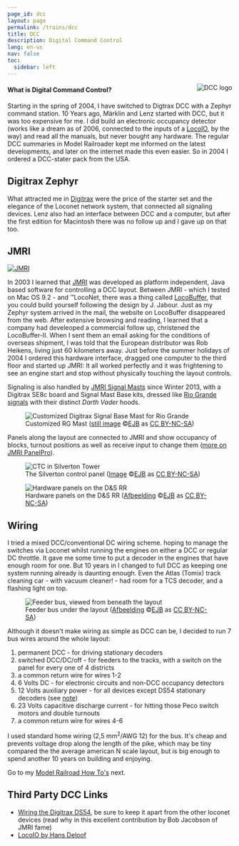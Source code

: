 ```yaml
---
page_id: dcc
layout: page
permalink: /trains/dcc
title: DCC
description: Digital Command Control
lang: en-us
nav: false
toc:
  sidebar: left
---
```


<img src='{{ "/assets/img/trains2/dcclogo.gif" | relative_url }}' alt="DCC logo" style="float: right;">

<h4>What is Digital Command Control?</h4>
<p>Starting in the spring of 2004, I have switched to Digtrax DCC with a Zephyr command station. 10 Years ago, M&auml;rklin and Lenz started with DCC, but it was too expensive for me. I did build an electronic occupancy detector (works like a dream as of 2006, connected to the inputs of a <a href="#locoio">LocoIO</a>, by the way) and read all the manuals, but never bought any hardware. The regular DCC summaries in Model Railroader kept me informed on the latest developments, and later on the internet made this even easier. So in 2004 I ordered a DCC-stater pack from the USA.</p>

## Digitrax Zephyr

<p>What attracted me in <a href="https://www.digitrax.com">Digitrax</a> were the price of the starter set and the elegance of the Loconet network system, that connected all signaling devices. Lenz also had an interface between DCC and a computer, but after the first edition for Macintosh there was no follow up and I gave up on that too.</p>

## JMRI

<a href="https://www.jmri.org"><img src='{{ "/assets/img/trains2/logo-jmri.gif" | relative_url }}' alt='JMRI'></a>

<p>In 2003 I learned that <a href="https://www.jmri.org">JMRI</a> was developed as platform independent, Java based software for controlling a DCC layout. Between JMRI - which I tested on Mac OS 9.2 - and &trade;LocoNet, there was a thing called <a href="https://www.jmri.org/help/en/html/hardware/loconet/LocoBufferII.shtml">LocoBuffer</a>, that you could build yourself following the design by J. Jabour. Just as my Zephyr system arrived in the mail, the website on LocoBuffer disappeared from the web. After extensive browsing and reading, I learned that a company had develeoped a commercial follow up, christened the LocoBuffer-II. When I sent them an email asking for the conditions of overseas shipment, I was told that the European distributor was Rob Heikens, living just 60 kilometers away. Just before the summer holidays of 2004 I ordered this hardware interface, dragged one computer to the third floor and started up JMRI: It all worked perfectly and it was frightening to see an engine start and stop without physically touching the layout controls.</p>

<p>Signaling is also handled by <a href="https://www.jmri.org/help/en/html/tools/signaling/index.shtml">JMRI Signal Masts</a> since Winter 2013, with a Digitrax SE8c board and Signal Mast Base kits, dressed like <a href="tips.html#dwarf">Rio Grande signals</a> with their distinct <em>Darth Vader</em> hoods.</p>

<figure><img src='{{ "/assets/img/trains2/DSCF2960_signal.jpg" | relative_url }}' alt='Customized Digitrax Signal Base Mast for Rio Grande' class='img-fluid'>
<figcaption class="kleiner">Customized RG Mast (<a prefix="dct: https://purl.org/dc/terms/" href="https://purl.org/dc/dcmitype/Image" property="dct:title" rel="dct:type">still image</a> &copy;<a prefix="cc: https://creativecommons.org/ns#" href="https://www.ebroerse.nl" property="cc:attributionName" rel="cc:attributionURL">EJB</a> as <a rel="license" href="https://creativecommons.org/licenses/by-nc-sa/4.0/">CC BY-NC-SA</a>)</figcaption></figure>

<p>Panels along the layout are connected to JMRI and show occupancy of blocks, turnout positions as well as receive input to change them (<a href="tips.html#panel">more on JMRI PanelPro</a>).</p>

<div class="row">
<div class="col-sm">
<figure><img src='{{ "/assets/img/trains2/110-1082_IMG.jpg" | relative_url }}' alt='CTC in Silverton Tower' class='img-fluid'>
<figcaption class="kleiner">The Silverton control panel (<a prefix="dct: https://purl.org/dc/terms/" href="https://purl.org/dc/dcmitype/Image" property="dct:title" rel="dct:type">Image</a> &copy;<a prefix="cc: https://creativecommons.org/ns#" href="https://www.ebroerse.nl" property="cc:attributionName" rel="cc:attributionURL">EJB</a> as <a rel="license" href="https://creativecommons.org/licenses/by-nc-sa/4.0/">CC BY-NC-SA</a>)</figcaption></figure>
</div>
<div class="col-sm">
<figure>
<img src='{{ "/assets/img/trains2/IMG_3536_D_SNGRR%20panel.jpg" | relative_url }}' alt='Hardware panels on the D&S RR' class='img-fluid'>
<figcaption class="kleiner">Hardware panels on the D&amp;S RR (<a prefix="dct: https://purl.org/dc/terms/" href="https://purl.org/dc/dcmitype/Image" property="dct:title" rel="dct:type">Afbeelding</a> &copy;<a prefix="cc: https://creativecommons.org/ns#" href="https://www.ebroerse.nl" property="cc:attributionName" rel="cc:attributionURL">EJB</a> as <a rel="license" href="https://creativecommons.org/licenses/by-nc-sa/4.0/">CC BY-NC-SA</a>)</figcaption>
</figure>
</div>
</div>

## Wiring

<p>I tried a mixed DCC/conventional DC wiring scheme. hoping to manage the switches via Loconet whilst running the engines on either a DCC or regular DC throttle. It gave me some time to put a decoder in the engines that have enough room for one. But 10 years in I changed to full DCC as keeping one system running already is daunting enough. Even the Atlas (Tomix) track cleaning car - with vacuum cleaner! - had room for a TCS decoder, and a flashing light on top.</p>

<figure><img src='{{ "/assets/img/trains2/S2400212-kl.jpg" | relative_url }}' alt='Feeder bus, viewed from beneath the layout' class='img-fluid'>
<figcaption>Feeder bus under the layout (<a prefix="dct: https://purl.org/dc/terms/" href="https://purl.org/dc/dcmitype/Image" property="dct:title" rel="dct:type">Afbeelding</a> &copy;<a prefix="cc: https://creativecommons.org/ns#" href="https://www.ebroerse.nl" property="cc:attributionName" rel="cc:attributionURL">EJB</a> as <a rel="license" href="https://creativecommons.org/licenses/by-nc-sa/4.0/">CC BY-NC-SA</a>)</figcaption></figure>

<p>Although it doesn't make wiring as simple as DCC can be, I decided to run 7 bus wires around the whole layout:</p>
<ol>
<li>permanent DCC - for driving stationary decoders</li>
<li>switched DCC/DC/off - for feeders to the tracks, with a switch on the panel for every one of 4 districts</li>
<li>a common return wire for wires 1-2</li>
<li>6 Volts DC - for electronic circuits and non-DCC occupancy detectors</li>
<li>12 Volts auxiliary power - for all devices except DS54 stationary decoders (see <a href="#wiring-ds54">note</a>)</li>
<li>23 Volts capacitive discharge current - for hitting those Peco switch motors and double turnouts</li>
<li>a common return wire for wires 4-6</li>
</ol>
<p>I used standard home wiring (2,5 mm<sup>2</sup>/AWG 12) for the bus. It's cheap and prevents voltage drop along the length of the pike, which may be tiny compared the the average american N scale layout, but is big enough to spend another 10 years on building and enjoying.</p>

<div class="card mx-auto mb-3 p-3" style="max-width: 90%;">
Go to my <a href="tips.html">Model Railroad How To's</a> next.</div>

## Third Party DCC Links

- <a id="wiring-ds54" href="https://www.jmri.org/help/en/html/hardware/loconet/DigitraxPower.shtml">Wiring the Digitrax DS54</a>, be sure to keep it apart from the other loconet devices (read why in this excellent contribution by Bob Jacobson of JMRI fame)
- <a id="locoio" href="https://locohdl.synology.me">LocoIO by Hans Deloof</a>
